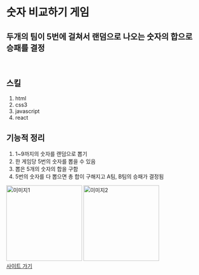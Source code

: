 # 숫자 비교하기 게임

## 두개의 팀이 5번에 걸쳐서 랜덤으로 나오는 숫자의 합으로 승패를 결정

<br/>

## 스킬
1. html
2. css3
3. javascript
4. react

## 기능적 정리
1. 1~9까지의 숫자를 랜덤으로 뽑기
2. 한 게임당 5번의 숫자를 뽑을 수 있음
3. 뽑은 5개의 숫자의 합을 구함
4. 5번의 숫자를 다 뽑으면 총 합이 구해지고 A팀, B팀의 승패가 결정됨

<div>
    <img src="https://ys-game1.s3.ap-northeast-2.amazonaws.com/img1.PNG" alt="이미지1" style="width: 200px;" />
    <img src="https://ys-game1.s3.ap-northeast-2.amazonaws.com/img2.PNG" alt="이미지2" style="width: 200px;" />
</div>
<a href="https://ysoo-game-num.s3.ap-northeast-2.amazonaws.com/index.html" target="_blank">사이트 가기</a>
